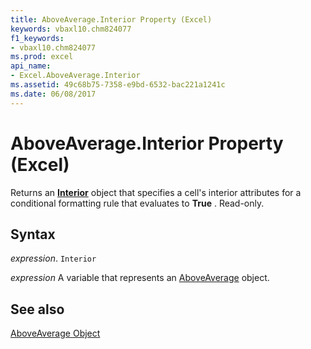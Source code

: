 ```yaml
---
title: AboveAverage.Interior Property (Excel)
keywords: vbaxl10.chm824077
f1_keywords:
- vbaxl10.chm824077
ms.prod: excel
api_name:
- Excel.AboveAverage.Interior
ms.assetid: 49c68b75-7358-e9bd-6532-bac221a1241c
ms.date: 06/08/2017
---
```



# AboveAverage.Interior Property (Excel)

Returns an  **[Interior](Excel.Interior(object).md)** object that specifies a cell's interior attributes for a conditional formatting rule that evaluates to **True** . Read-only.


## Syntax

 _expression_. `Interior`

 _expression_ A variable that represents an [AboveAverage](Excel.AboveAverage.md) object.


## See also


[AboveAverage Object](Excel.AboveAverage.md)


